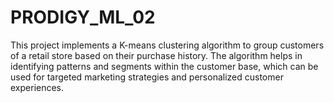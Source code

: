 # PRODIGY_ML_02
This project implements a K-means clustering algorithm to group customers of a retail store based on their purchase history. The algorithm helps in identifying patterns and segments within the customer base, which can be used for targeted marketing strategies and personalized customer experiences.
